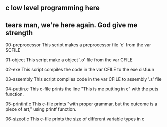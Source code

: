 c low level programming here
----------------------------
tears man, we're here again. God give me strength
-------------------------------------------------

00-preprocessor
This script makes a preprocessor file 'c' from the var $CFILE

01-object
This script make a object '.o' file from the var CFILE

02-exe
This script compiles the code in the var CFILE to the exe cisfuun

03-assembly
This script compiles code in the var CFILE to assembly '.s' file

04-puttin.c
This c-file prints the line "This is me putting in c" with the puts function.

05-printinf.c
This c-file prints "with proper grammar, but the outcome is a piece of art," using printf function.

06-sizeof.c
This c-file prints the size of different variable types in c